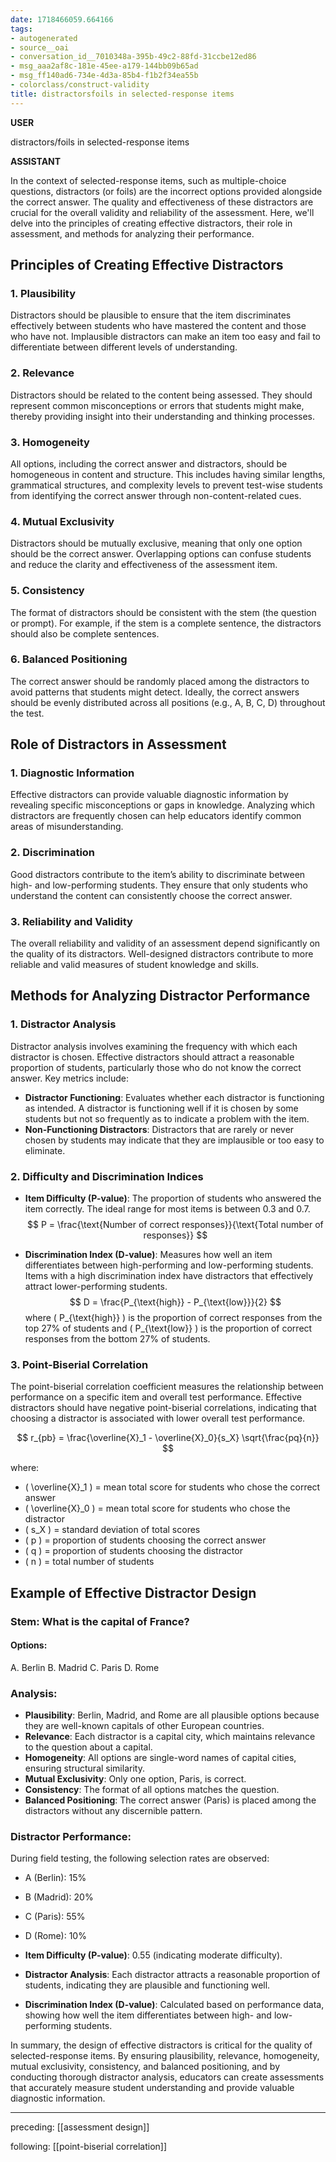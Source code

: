 ```yaml
---
date: 1718466059.664166
tags:
- autogenerated
- source__oai
- conversation_id__7010348a-395b-49c2-88fd-31ccbe12ed86
- msg_aaa2af8c-181e-45ee-a179-144bb09b65ad
- msg_ff140ad6-734e-4d3a-85b4-f1b2f34ea55b
- colorclass/construct-validity
title: distractorsfoils in selected-response items
---
```


**USER**

distractors/foils in selected-response items


**ASSISTANT**

In the context of selected-response items, such as multiple-choice questions, distractors (or foils) are the incorrect options provided alongside the correct answer. The quality and effectiveness of these distractors are crucial for the overall validity and reliability of the assessment. Here, we'll delve into the principles of creating effective distractors, their role in assessment, and methods for analyzing their performance.

## Principles of Creating Effective Distractors

### 1. **Plausibility**

Distractors should be plausible to ensure that the item discriminates effectively between students who have mastered the content and those who have not. Implausible distractors can make an item too easy and fail to differentiate between different levels of understanding.

### 2. **Relevance**

Distractors should be related to the content being assessed. They should represent common misconceptions or errors that students might make, thereby providing insight into their understanding and thinking processes.

### 3. **Homogeneity**

All options, including the correct answer and distractors, should be homogeneous in content and structure. This includes having similar lengths, grammatical structures, and complexity levels to prevent test-wise students from identifying the correct answer through non-content-related cues.

### 4. **Mutual Exclusivity**

Distractors should be mutually exclusive, meaning that only one option should be the correct answer. Overlapping options can confuse students and reduce the clarity and effectiveness of the assessment item.

### 5. **Consistency**

The format of distractors should be consistent with the stem (the question or prompt). For example, if the stem is a complete sentence, the distractors should also be complete sentences.

### 6. **Balanced Positioning**

The correct answer should be randomly placed among the distractors to avoid patterns that students might detect. Ideally, the correct answers should be evenly distributed across all positions (e.g., A, B, C, D) throughout the test.

## Role of Distractors in Assessment

### 1. **Diagnostic Information**

Effective distractors can provide valuable diagnostic information by revealing specific misconceptions or gaps in knowledge. Analyzing which distractors are frequently chosen can help educators identify common areas of misunderstanding.

### 2. **Discrimination**

Good distractors contribute to the item’s ability to discriminate between high- and low-performing students. They ensure that only students who understand the content can consistently choose the correct answer.

### 3. **Reliability and Validity**

The overall reliability and validity of an assessment depend significantly on the quality of its distractors. Well-designed distractors contribute to more reliable and valid measures of student knowledge and skills.

## Methods for Analyzing Distractor Performance

### 1. **Distractor Analysis**

Distractor analysis involves examining the frequency with which each distractor is chosen. Effective distractors should attract a reasonable proportion of students, particularly those who do not know the correct answer. Key metrics include:

- **Distractor Functioning**: Evaluates whether each distractor is functioning as intended. A distractor is functioning well if it is chosen by some students but not so frequently as to indicate a problem with the item.
- **Non-Functioning Distractors**: Distractors that are rarely or never chosen by students may indicate that they are implausible or too easy to eliminate.

### 2. **Difficulty and Discrimination Indices**

- **Item Difficulty (P-value)**: The proportion of students who answered the item correctly. The ideal range for most items is between 0.3 and 0.7.
  $$
  P = \frac{\text{Number of correct responses}}{\text{Total number of responses}}
  $$

- **Discrimination Index (D-value)**: Measures how well an item differentiates between high-performing and low-performing students. Items with a high discrimination index have distractors that effectively attract lower-performing students.
  $$
  D = \frac{P_{\text{high}} - P_{\text{low}}}{2}
  $$
  where \( P_{\text{high}} \) is the proportion of correct responses from the top 27% of students and \( P_{\text{low}} \) is the proportion of correct responses from the bottom 27% of students.

### 3. **Point-Biserial Correlation**

The point-biserial correlation coefficient measures the relationship between performance on a specific item and overall test performance. Effective distractors should have negative point-biserial correlations, indicating that choosing a distractor is associated with lower overall test performance.

$$
r_{pb} = \frac{\overline{X}_1 - \overline{X}_0}{s_X} \sqrt{\frac{pq}{n}}
$$

where:
- \( \overline{X}_1 \) = mean total score for students who chose the correct answer
- \( \overline{X}_0 \) = mean total score for students who chose the distractor
- \( s_X \) = standard deviation of total scores
- \( p \) = proportion of students choosing the correct answer
- \( q \) = proportion of students choosing the distractor
- \( n \) = total number of students

## Example of Effective Distractor Design

### Stem: What is the capital of France?

#### Options:
A. Berlin
B. Madrid
C. Paris
D. Rome

### Analysis:

- **Plausibility**: Berlin, Madrid, and Rome are all plausible options because they are well-known capitals of other European countries.
- **Relevance**: Each distractor is a capital city, which maintains relevance to the question about a capital.
- **Homogeneity**: All options are single-word names of capital cities, ensuring structural similarity.
- **Mutual Exclusivity**: Only one option, Paris, is correct.
- **Consistency**: The format of all options matches the question.
- **Balanced Positioning**: The correct answer (Paris) is placed among the distractors without any discernible pattern.

### Distractor Performance:

During field testing, the following selection rates are observed:

- A (Berlin): 15%
- B (Madrid): 20%
- C (Paris): 55%
- D (Rome): 10%

- **Item Difficulty (P-value)**: 0.55 (indicating moderate difficulty).
- **Distractor Analysis**: Each distractor attracts a reasonable proportion of students, indicating they are plausible and functioning well.
- **Discrimination Index (D-value)**: Calculated based on performance data, showing how well the item differentiates between high- and low-performing students.

In summary, the design of effective distractors is critical for the quality of selected-response items. By ensuring plausibility, relevance, homogeneity, mutual exclusivity, consistency, and balanced positioning, and by conducting thorough distractor analysis, educators can create assessments that accurately measure student understanding and provide valuable diagnostic information.


---

preceding: [[assessment design]]  


following: [[point-biserial correlation]]